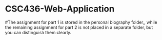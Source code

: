 # CSC436-Web-Application

#The assignment for part 1 is stored in the personal biography folder,, while the remaining assignment for part 2 is not placed in a separate folder, but you can distinguish them clearly.

